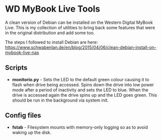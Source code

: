 # WD MyBook Live Tools

A clean version of Debian can be installed on the Western Digital MyBook Live. This is my collection of utilities to bring back some features that were in the original distribution and add some too.

The steps I followed to install Debian are here: https://www.schwabenlan.de/en/blog/2015/04/06/clean-debian-install-on-mybook-live-nas

## Scripts
 - **monitorio.py** - Sets the LED to the default green colour causing it to flash when drive being accessed. Spins down the drive into low power mode after a period of inactivity and sets the LED to blue. When the drive is accessed again the drive spins up and the LED goes green. This should be run in the background via system init.

## Config files
 - **fstab** - Filesystem mounts with memory-only logging so as to avoid waking up the disk.

